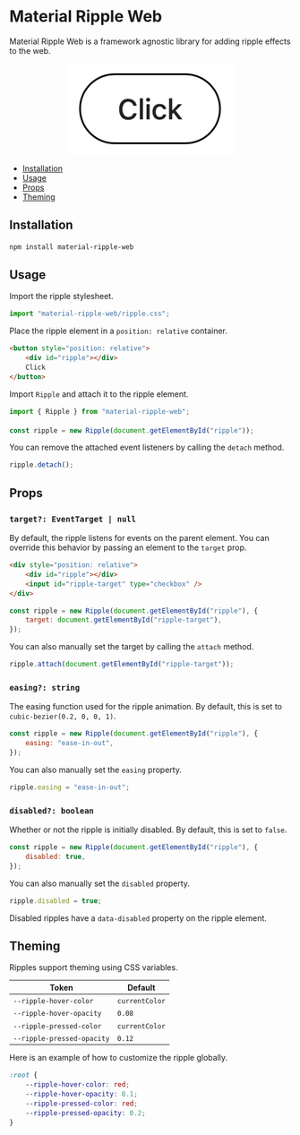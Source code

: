 # Material Ripple Web

Material Ripple Web is a framework agnostic library for adding ripple effects to the web.

<div align="center">
    <img src="./assets/example.gif" width="300" height="auto">
</div>

-   [Installation](#installation)
-   [Usage](#usage)
-   [Props](#props)
-   [Theming](#theming)

## Installation

```bash
npm install material-ripple-web
```

## Usage

Import the ripple stylesheet.

```ts
import "material-ripple-web/ripple.css";
```

Place the ripple element in a `position: relative` container.

```html
<button style="position: relative">
    <div id="ripple"></div>
    Click
</button>
```

Import `Ripple` and attach it to the ripple element.

```js
import { Ripple } from "material-ripple-web";

const ripple = new Ripple(document.getElementById("ripple"));
```

You can remove the attached event listeners by calling the `detach` method.

```js
ripple.detach();
```

## Props

### `target?: EventTarget | null`

By default, the ripple listens for events on the parent element.
You can override this behavior by passing an element to the `target` prop.

```html
<div style="position: relative">
    <div id="ripple"></div>
    <input id="ripple-target" type="checkbox" />
</div>
```

```js
const ripple = new Ripple(document.getElementById("ripple"), {
    target: document.getElementById("ripple-target"),
});
```

You can also manually set the target by calling the `attach` method.

```js
ripple.attach(document.getElementById("ripple-target"));
```

### `easing?: string`

The easing function used for the ripple animation.
By default, this is set to `cubic-bezier(0.2, 0, 0, 1)`.

```js
const ripple = new Ripple(document.getElementById("ripple"), {
    easing: "ease-in-out",
});
```

You can also manually set the `easing` property.

```js
ripple.easing = "ease-in-out";
```

### `disabled?: boolean`

Whether or not the ripple is initially disabled.
By default, this is set to `false`.

```js
const ripple = new Ripple(document.getElementById("ripple"), {
    disabled: true,
});
```

You can also manually set the `disabled` property.

```js
ripple.disabled = true;
```

Disabled ripples have a `data-disabled` property on the ripple element.

## Theming

Ripples support theming using CSS variables.

| Token                      | Default        |
| -------------------------- | -------------- |
| `--ripple-hover-color`     | `currentColor` |
| `--ripple-hover-opacity`   | `0.08`         |
| `--ripple-pressed-color`   | `currentColor` |
| `--ripple-pressed-opacity` | `0.12`         |

Here is an example of how to customize the ripple globally.

```css
:root {
    --ripple-hover-color: red;
    --ripple-hover-opacity: 0.1;
    --ripple-pressed-color: red;
    --ripple-pressed-opacity: 0.2;
}
```
